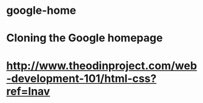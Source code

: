 # google-home
# Cloning the Google homepage
# http://www.theodinproject.com/web-development-101/html-css?ref=lnav